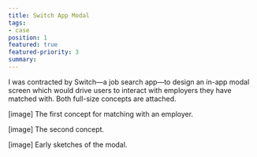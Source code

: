 ```yaml
---
title: Switch App Modal
tags:
- case
position: 1
featured: true
featured-priority: 3
summary: 
---
```


I was contracted by Switch—a job search app—to design an in-app modal screen which would drive users to interact with employers they have matched with. Both full-size concepts are attached.

[image]
The first concept for matching with an employer.

[image]
The second concept.

[image]
Early sketches of the modal.